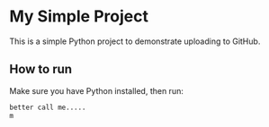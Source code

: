 # My Simple Project

This is a simple Python project to demonstrate uploading to GitHub.

## How to run

Make sure you have Python installed, then run:

```bash
better call me.....
m
